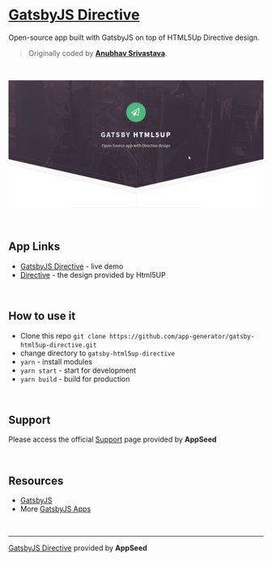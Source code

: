# [GatsbyJS Directive](https://appseed.us/apps/gatsbyjs/gatsby-html5up-directive)

Open-source app built with GatsbyJS on top of HTML5Up Directive design. 

> Originally coded by **[Anubhav Srivastava](https://github.com/anubhavsrivastava/)**.

<br />

![GatsbyJS Directive - Gif animated intro.](https://github.com/app-generator/static/blob/master/products/gatsby-html5up-directive-intro.gif?raw=true)

<br />

## App Links

- [GatsbyJS Directive](https://gatsby-html5up-directive.appseed.us) - live demo
- [Directive](https://html5up.net/directive) - the design provided by Html5UP 

<br />

## How to use it
- Clone this repo `git clone https://github.com/app-generator/gatsby-html5up-directive.git`
- change directory to `gatsby-html5up-directive`
- `yarn` - install modules
- `yarn start` - start for development
- `yarn build` - build for production

<br />

## Support

Please access the official [Support](https://appseed.us/support) page provided by **AppSeed** 

<br />

## Resources
 
 - [GatsbyJS](https://www.gatsbyjs.org/)
 - More [GatsbyJS Apps](https://appseed.us/apps/gatsbyjs)

<br />

---
[GatsbyJS Directive](https://appseed.us/apps/gatsbyjs/gatsby-html5up-directive) provided by **AppSeed**
